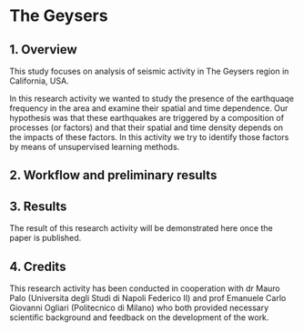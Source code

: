 # The Geysers

## 1. Overview
This study focuses on analysis of seismic activity in The Geysers region in California, USA. 

In this research activity we wanted to study the presence of the earthquaqe frequency in the area and examine their spatial and time dependence. 
Our hypothesis was that these earthquakes are triggered by a composition of processes (or factors) and that their spatial and time density depends on the impacts of these factors. In this activity we try to identify those factors by means of unsupervised learning methods.

## 2. Workflow and preliminary results



## 3. Results

The result of this research activity will be demonstrated here once the paper is published. 

## 4. Credits 

This research activity has been conducted in cooperation with dr Mauro Palo (Universita degli Studi di Napoli Federico II) and prof Emanuele Carlo Giovanni Ogliari (Politecnico di Milano) who both provided necessary scientific background and feedback on the development of the work.
